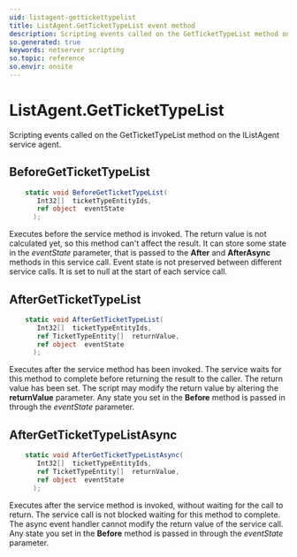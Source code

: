 ```yaml
---
uid: listagent-gettickettypelist
title: ListAgent.GetTicketTypeList event method
description: Scripting events called on the GetTicketTypeList method on the ListAgent service agent.
so.generated: true
keywords: netserver scripting
so.topic: reference
so.envir: onsite
---
```

# ListAgent.GetTicketTypeList

Scripting events called on the <see cref='M:IListAgent.GetTicketTypeList'>GetTicketTypeList</see> method on the <see cref='IListAgent'>IListAgent</see>  service agent.

## BeforeGetTicketTypeList
```cs
    static void BeforeGetTicketTypeList(
       Int32[]  ticketTypeEntityIds,
       ref object  eventState
      );
```
Executes before the service method is invoked.
The return value is not calculated yet, so this method can't affect the result.
It can store some state in the *eventState* parameter, that is passed to the **After** and **AfterAsync** methods in this service call.
Event state is not preserved between different service calls. It is set to null at the start of each service call.
## AfterGetTicketTypeList
```cs
    static void AfterGetTicketTypeList(
       Int32[]  ticketTypeEntityIds,
       ref TicketTypeEntity[]  returnValue,
       ref object  eventState
      );
```
Executes after the service method has been invoked. The service waits for this method to complete before returning the result to the caller.
The return value has been set. The script may modify the return value by altering the **returnValue** parameter.
Any state you set in the **Before** method is passed in through the *eventState* parameter.
## AfterGetTicketTypeListAsync
```cs
    static void AfterGetTicketTypeListAsync(
       Int32[]  ticketTypeEntityIds,
       ref TicketTypeEntity[]  returnValue,
       ref object  eventState
      );
```
Executes after the service method is invoked, without waiting for the call to return.
The service call is not blocked waiting for this method to complete.
The async event handler cannot modify the return value of the service call.
Any state you set in the **Before** method is passed in through the *eventState* parameter.

